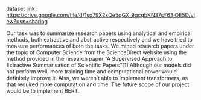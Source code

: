 dataset link :
https://drive.google.com/file/d/1so79X2xQe5qGX_9gcqbKN37sY63jOE5D/view?usp=sharing

Our task was to summarize research papers using analytical and empirical methods, both extractive and abstractive respectively and we have tried to measure performances of both the tasks. We mined research papers under the topic of Computer Science from the ScienceDirect website using the method provided in the research paper “A Supervised Approach to Extractive Summarisation of Scientific Papers”[1].Although our models did not perform well, more training time and computational power would definitely improve it. Also, we weren’t able to implement transformers, as that required more computation and time. The future scope of our project would be to implement BERT.
